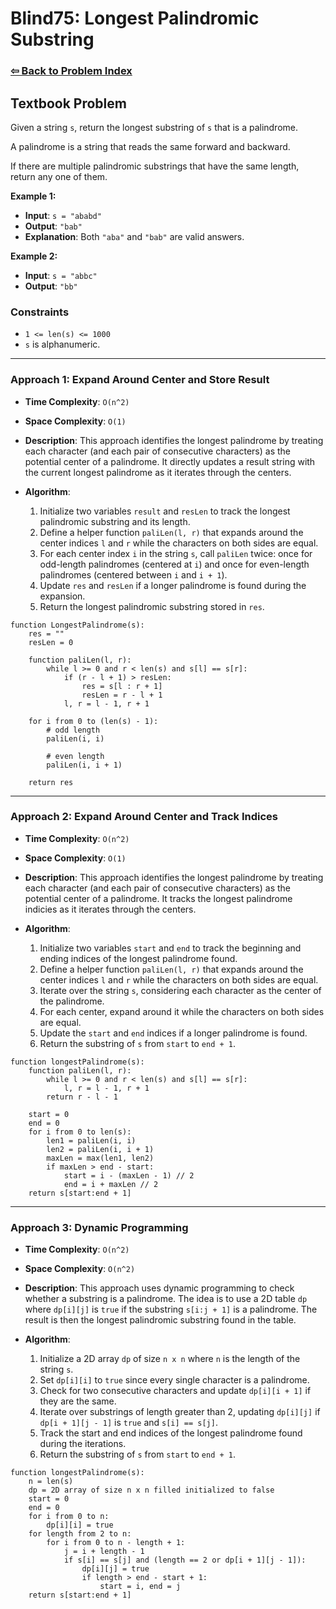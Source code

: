 # Blind75: Longest Palindromic Substring

### [⇦ Back to Problem Index](../../index.md)

## Textbook Problem

Given a string `s`, return the longest substring of `s` that is a palindrome.

A palindrome is a string that reads the same forward and backward.

If there are multiple palindromic substrings that have the same length, return any one of them.

**Example 1:**

-   **Input**: `s = "ababd"`
-   **Output**: `"bab"`
-   **Explanation**: Both `"aba"` and `"bab"` are valid answers.

**Example 2:**

-   **Input**: `s = "abbc"`
-   **Output**: `"bb"`

### Constraints

-   `1 <= len(s) <= 1000`
-   `s` is alphanumeric.

---

### Approach 1: Expand Around Center and Store Result

-   **Time Complexity**: `O(n^2)`
-   **Space Complexity**: `O(1)`
-   **Description**: This approach identifies the longest palindrome by treating each character (and each pair of consecutive characters) as the potential center of a palindrome. It directly updates a result string with the current longest palindrome as it iterates through the centers.
-   **Algorithm**:

    1. Initialize two variables `result` and `resLen` to track the longest palindromic substring and its length.
    2. Define a helper function `paliLen(l, r)` that expands around the center indices `l` and `r` while the characters on both sides are equal.
    3. For each center index `i` in the string `s`, call `paliLen` twice: once for odd-length palindromes (centered at `i`) and once for even-length palindromes (centered between `i` and `i + 1`).
    4. Update `res` and `resLen` if a longer palindrome is found during the expansion.
    5. Return the longest palindromic substring stored in `res`.

```pseudo
function LongestPalindrome(s):
	res = ""
	resLen = 0

	function paliLen(l, r):
		while l >= 0 and r < len(s) and s[l] == s[r]:
			if (r - l + 1) > resLen:
				res = s[l : r + 1]
				resLen = r - l + 1
			l, r = l - 1, r + 1

	for i from 0 to (len(s) - 1):
		# odd length
		paliLen(i, i)

		# even length
		paliLen(i, i + 1)

	return res
```

---

### Approach 2: Expand Around Center and Track Indices

-   **Time Complexity**: `O(n^2)`
-   **Space Complexity**: `O(1)`
-   **Description**: This approach identifies the longest palindrome by treating each character (and each pair of consecutive characters) as the potential center of a palindrome. It tracks the longest palindrome indicies as it iterates through the centers.
-   **Algorithm**:

    1. Initialize two variables `start` and `end` to track the beginning and ending indices of the longest palindrome found.
    2. Define a helper function `paliLen(l, r)` that expands around the center indices `l` and `r` while the characters on both sides are equal.
    3. Iterate over the string `s`, considering each character as the center of the palindrome.
    4. For each center, expand around it while the characters on both sides are equal.
    5. Update the `start` and `end` indices if a longer palindrome is found.
    6. Return the substring of `s` from `start` to `end + 1`.

```pseudo
function longestPalindrome(s):
	function paliLen(l, r):
		while l >= 0 and r < len(s) and s[l] == s[r]:
			l, r = l - 1, r + 1
		return r - l - 1

	start = 0
	end = 0
	for i from 0 to len(s):
		len1 = paliLen(i, i)
		len2 = paliLen(i, i + 1)
		maxLen = max(len1, len2)
		if maxLen > end - start:
			start = i - (maxLen - 1) // 2
			end = i + maxLen // 2
	return s[start:end + 1]
```

---

### Approach 3: Dynamic Programming

-   **Time Complexity**: `O(n^2)`
-   **Space Complexity**: `O(n^2)`
-   **Description**: This approach uses dynamic programming to check whether a substring is a palindrome. The idea is to use a 2D table `dp` where `dp[i][j]` is `true` if the substring `s[i:j + 1]` is a palindrome. The result is then the longest palindromic substring found in the table.
-   **Algorithm**:

    1. Initialize a 2D array `dp` of size `n x n` where `n` is the length of the string `s`.
    2. Set `dp[i][i]` to `true` since every single character is a palindrome.
    3. Check for two consecutive characters and update `dp[i][i + 1]` if they are the same.
    4. Iterate over substrings of length greater than 2, updating `dp[i][j]` if `dp[i + 1][j - 1]` is `true` and `s[i] == s[j]`.
    5. Track the start and end indices of the longest palindrome found during the iterations.
    6. Return the substring of `s` from `start` to `end + 1`.

```pseudo
function longestPalindrome(s):
	n = len(s)
	dp = 2D array of size n x n filled initialized to false
	start = 0
	end = 0
	for i from 0 to n:
		dp[i][i] = true
	for length from 2 to n:
		for i from 0 to n - length + 1:
			j = i + length - 1
			if s[i] == s[j] and (length == 2 or dp[i + 1][j - 1]):
				dp[i][j] = true
				if length > end - start + 1:
					start = i, end = j
	return s[start:end + 1]
```
